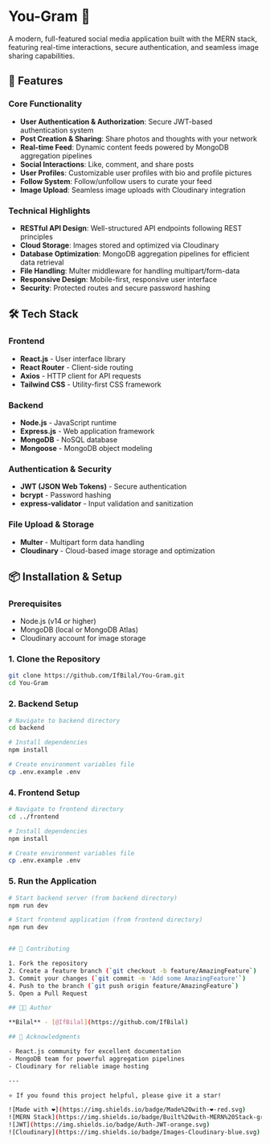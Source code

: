# You-Gram 📸

A modern, full-featured social media application built with the MERN stack, featuring real-time interactions, secure authentication, and seamless image sharing capabilities.


## 🚀 Features

### Core Functionality

- **User Authentication & Authorization**: Secure JWT-based authentication system
- **Post Creation & Sharing**: Share photos and thoughts with your network
- **Real-time Feed**: Dynamic content feeds powered by MongoDB aggregation pipelines
- **Social Interactions**: Like, comment, and share posts
- **User Profiles**: Customizable user profiles with bio and profile pictures
- **Follow System**: Follow/unfollow users to curate your feed
- **Image Upload**: Seamless image uploads with Cloudinary integration

### Technical Highlights

- **RESTful API Design**: Well-structured API endpoints following REST principles
- **Cloud Storage**: Images stored and optimized via Cloudinary
- **Database Optimization**: MongoDB aggregation pipelines for efficient data retrieval
- **File Handling**: Multer middleware for handling multipart/form-data
- **Responsive Design**: Mobile-first, responsive user interface
- **Security**: Protected routes and secure password hashing

## 🛠️ Tech Stack

### Frontend

- **React.js** - User interface library
- **React Router** - Client-side routing
- **Axios** - HTTP client for API requests
- **Tailwind CSS** - Utility-first CSS framework

### Backend

- **Node.js** - JavaScript runtime
- **Express.js** - Web application framework
- **MongoDB** - NoSQL database
- **Mongoose** - MongoDB object modeling

### Authentication & Security

- **JWT (JSON Web Tokens)** - Secure authentication
- **bcrypt** - Password hashing
- **express-validator** - Input validation and sanitization

### File Upload & Storage

- **Multer** - Multipart form data handling
- **Cloudinary** - Cloud-based image storage and optimization

## 📦 Installation & Setup

### Prerequisites

- Node.js (v14 or higher)
- MongoDB (local or MongoDB Atlas)
- Cloudinary account for image storage

### 1. Clone the Repository

```bash
git clone https://github.com/IfBilal/You-Gram.git
cd You-Gram
```

### 2. Backend Setup

```bash
# Navigate to backend directory
cd backend

# Install dependencies
npm install

# Create environment variables file
cp .env.example .env
```

### 4. Frontend Setup

```bash
# Navigate to frontend directory
cd ../frontend

# Install dependencies
npm install

# Create environment variables file
cp .env.example .env
```

### 5. Run the Application

```bash
# Start backend server (from backend directory)
npm run dev

# Start frontend application (from frontend directory)
npm run dev


## 🤝 Contributing

1. Fork the repository
2. Create a feature branch (`git checkout -b feature/AmazingFeature`)
3. Commit your changes (`git commit -m 'Add some AmazingFeature'`)
4. Push to the branch (`git push origin feature/AmazingFeature`)
5. Open a Pull Request

## 👨‍💻 Author

**Bilal** - [@IfBilal](https://github.com/IfBilal)

## 🙏 Acknowledgments

- React.js community for excellent documentation
- MongoDB team for powerful aggregation pipelines
- Cloudinary for reliable image hosting

---

⭐ If you found this project helpful, please give it a star!

![Made with ❤️](https://img.shields.io/badge/Made%20with-❤️-red.svg)
![MERN Stack](https://img.shields.io/badge/Built%20with-MERN%20Stack-green.svg)
![JWT](https://img.shields.io/badge/Auth-JWT-orange.svg)
![Cloudinary](https://img.shields.io/badge/Images-Cloudinary-blue.svg)
```
